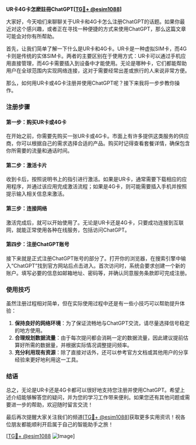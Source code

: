 **UR卡4G卡怎麽註冊ChatGPT[[TG💪+ @esim1088](https://t.me/s/esim1088)]**

大家好，今天咱们来聊聊关于UR卡和4G卡怎么注册ChatGPT的话题。如果你最近对这个感兴趣，或者正在寻找一种便捷的方式来使用ChatGPT，那么这篇文章可能会对你有所帮助。

首先，让我们简单了解一下什么是UR卡和4G卡。UR卡是一种虚拟SIM卡，而4G卡则是传统的实体SIM卡。两者的主要区别在于使用方式：UR卡可以通过手机应用直接管理，而4G卡需要插入到设备中才能使用。无论是哪种卡，它们都能帮助用户在全球范围内实现网络连接，这对于需要经常出差或旅行的人来说非常方便。

那么，如何用UR卡或4G卡注册并使用ChatGPT呢？接下来我将一步步教你操作。

### 注册步骤

#### 第一步：购买UR卡或4G卡
在开始之前，你需要先购买一张UR卡或4G卡。市面上有许多提供这类服务的供应商，你可以根据自己的需求选择合适的产品。购买时记得查看套餐详情，确保包含你所需要的流量和通话时间。

#### 第二步：激活卡片
收到卡后，按照说明书上的指引进行激活。如果是UR卡，通常需要下载相应的应用程序，并通过该应用完成激活流程；如果是4G卡，则可能需要插入手机并按照提示输入相关信息来激活。

#### 第三步：连接网络
激活完成后，就可以开始使用了。无论是UR卡还是4G卡，只要成功连接到互联网，就能正常使用各种在线服务，包括访问ChatGPT。

#### 第四步：注册ChatGPT账号
接下来就是正式注册ChatGPT账号的部分了。打开你的浏览器，在搜索引擎中输入“ChatGPT”找到官方网站后点击进入。首次访问时，系统会要求创建一个新的账户。填写必要的信息如邮箱地址、密码等，并确认同意服务条款即可完成注册。

### 使用技巧

虽然注册过程相对简单，但在实际使用过程中还是有一些小技巧可以帮助提升体验：

1. **保持良好的网络环境**：为了保证流畅地与ChatGPT交流，请尽量选择信号稳定的地方使用。
2. **合理规划数据流量**：由于每次提问都会消耗一定的数据流量，因此建议提前估算好所需的数据量，并根据实际情况调整提问频率。
3. **充分利用现有资源**：除了直接对话外，还可以参考官方文档或其他用户的分享经验来更好地利用这一工具。

### 结语

总之，无论是UR卡还是4G卡都可以很好地支持您注册并使用ChatGPT。希望上述介绍能够解答您的疑问，并为您的学习工作带来便利。如果您还有其他问题或需要进一步的帮助，欢迎随时留言交流！

最后再次提醒大家关注我们的频道[[TG💪+ @esim1088](https://t.me/s/esim1088)]获取更多实用资讯！祝各位朋友都能顺利开启属于自己的智能助手之旅！

[[TG💪+ @esim1088](https://t.me/s/esim1088) ![Image](https://i.postimg.cc/4NQfJmqS/Snipaste-2025-05-13-00-14-12.png)]